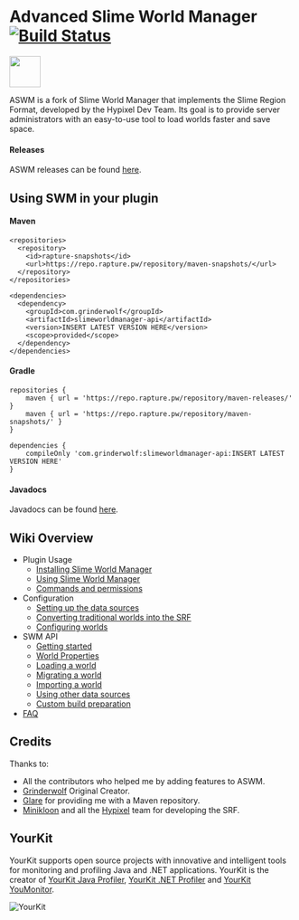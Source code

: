 # Advanced Slime World Manager [![Build Status](https://travis-ci.org/Paul19988/Advanced-Slime-World-Manager.svg?branch=feature%2F1.16)](https://travis-ci.org/Paul19988/Advanced-Slime-World-Manager)

[<img src="https://discordapp.com/assets/e4923594e694a21542a489471ecffa50.svg" alt="" height="55" />](https://discord.gg/YevvsMa)

ASWM is a fork of Slime World Manager that implements the Slime Region Format, developed by the Hypixel Dev Team.
 Its goal is to provide server administrators with an easy-to-use tool to load worlds faster and save space.

#### Releases

ASWM releases can be found [here](https://github.com/Paul19988/Advanced-Slime-World-Manager/releases).

## Using SWM in your plugin

#### Maven
```
<repositories>
  <repository>
    <id>rapture-snapshots</id>
    <url>https://repo.rapture.pw/repository/maven-snapshots/</url>
  </repository>
</repositories>
```

```
<dependencies>
  <dependency>
    <groupId>com.grinderwolf</groupId>
    <artifactId>slimeworldmanager-api</artifactId>
    <version>INSERT LATEST VERSION HERE</version>
    <scope>provided</scope>
  </dependency>
</dependencies>
```

#### Gradle
```
repositories {
    maven { url = 'https://repo.rapture.pw/repository/maven-releases/' }
    maven { url = 'https://repo.rapture.pw/repository/maven-snapshots/' }
}

dependencies {
    compileOnly 'com.grinderwolf:slimeworldmanager-api:INSERT LATEST VERSION HERE'
}
```

#### Javadocs

Javadocs can be found [here](https://grinderwolf.github.io/Slime-World-Manager/apidocs/).

## Wiki Overview
 * Plugin Usage
    * [Installing Slime World Manager](.docs/usage/install.md)
    * [Using Slime World Manager](.docs/usage/using.md)
    * [Commands and permissions](.docs/usage/commands-and-permissions.md)
 * Configuration
    * [Setting up the data sources](.docs/config/setup-data-sources.md)
    * [Converting traditional worlds into the SRF](.docs/config/convert-world-to-srf.md)
    * [Configuring worlds](.docs/config/configure-world.md)
 * SWM API
    * [Getting started](.docs/api/setup-dev.md)
    * [World Properties](.docs/api/properties.md)
    * [Loading a world](.docs/api/load-world.md)
    * [Migrating a world](.docs/api/migrate-world.md)
    * [Importing a world](.docs/api/import-world.md)
    * [Using other data sources](.docs/api/use-data-source.md)
    * [Custom build preparation](.docs/api/custom-build-preparation.md)
 * [FAQ](.docs/faq.md)

## Credits

Thanks to: 
 * All the contributors who helped me by adding features to ASWM.
 * [Grinderwolf](https://github.com/Grinderwolf) Original Creator.
 * [Glare](https://glaremasters.me) for providing me with a Maven repository.
 * [Minikloon](https://twitter.com/Minikloon) and all the [Hypixel](https://twitter.com/HypixelNetwork) team for developing the SRF.
 
## YourKit

YourKit supports open source projects with innovative and intelligent tools for monitoring and profiling Java and .NET applications. YourKit is the creator of [YourKit Java Profiler](https://www.yourkit.com/java/profiler/), [YourKit .NET Profiler](https://www.yourkit.com/.net/profiler/) and [YourKit YouMonitor](https://www.yourkit.com/youmonitor/).

![YourKit](https://www.yourkit.com/images/yklogo.png)
